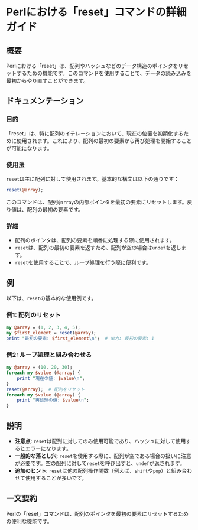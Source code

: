<!--
Meta Description: # Perlにおける「reset」コマンドの詳細ガイド ## 概要 Perlにおける「reset」は、配列やハッシュなどのデータ構造のポインタをリセットするための機能です。このコマンドを使用することで、データの読み込みを最初からやり直すことができます。 ## ドキュメンテーション ### 目的 「r...
Meta Keywords: reset, array, value, perl, print
-->

# Perlにおける「reset」コマンドの詳細ガイド

## 概要
Perlにおける「reset」は、配列やハッシュなどのデータ構造のポインタをリセットするための機能です。このコマンドを使用することで、データの読み込みを最初からやり直すことができます。

## ドキュメンテーション
### 目的
「reset」は、特に配列のイテレーションにおいて、現在の位置を初期化するために使用されます。これにより、配列の最初の要素から再び処理を開始することが可能になります。

### 使用法
`reset`は主に配列に対して使用されます。基本的な構文は以下の通りです：
```perl
reset(@array);
```
このコマンドは、配列`@array`の内部ポインタを最初の要素にリセットします。戻り値は、配列の最初の要素です。

### 詳細
- 配列のポインタは、配列の要素を順番に処理する際に使用されます。
- `reset`は、配列の最初の要素を返すため、配列が空の場合は`undef`を返します。
- `reset`を使用することで、ループ処理を行う際に便利です。

## 例
以下は、`reset`の基本的な使用例です。

### 例1: 配列のリセット
```perl
my @array = (1, 2, 3, 4, 5);
my $first_element = reset(@array);
print "最初の要素: $first_element\n";  # 出力: 最初の要素: 1
```

### 例2: ループ処理と組み合わせる
```perl
my @array = (10, 20, 30);
foreach my $value (@array) {
    print "現在の値: $value\n";
}
reset(@array);  # 配列をリセット
foreach my $value (@array) {
    print "再処理の値: $value\n";
}
```

## 説明
- **注意点**: `reset`は配列に対してのみ使用可能であり、ハッシュに対して使用するとエラーになります。
- **一般的な落とし穴**: `reset`を使用する際に、配列が空である場合の扱いに注意が必要です。空の配列に対して`reset`を呼び出すと、`undef`が返されます。
- **追加のヒント**: `reset`は他の配列操作関数（例えば、`shift`や`pop`）と組み合わせて使用することが多いです。

## 一文要約
Perlの「reset」コマンドは、配列のポインタを最初の要素にリセットするための便利な機能です。
